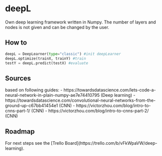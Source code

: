 # deepL
Own deep learning framework written in Numpy. The number of layers and nodes is not given and can be changed by the user. 

<h2>How to</h2>

```python
deepL = DeepLearner(type="classic") #init deepLearner
deepL.optimize(trainX, trainY) #train
testY = deepL.predict(testX) #evaluate
```
<h2>Sources</h2>
based on following guides:
 - https://towardsdatascience.com/lets-code-a-neural-network-in-plain-numpy-ae7e74410795 (Deep learning)
 - https://towardsdatascience.com/convolutional-neural-networks-from-the-ground-up-c67bb41454e1 (CNN)
 - https://victorzhou.com/blog/intro-to-cnns-part-1/ (CNN)
 - https://victorzhou.com/blog/intro-to-cnns-part-2/ (CNN)

<h2>Roadmap</h2>
For next steps see the [Trello Board](https://trello.com/b/vFkWpaVW/deep-learning).
